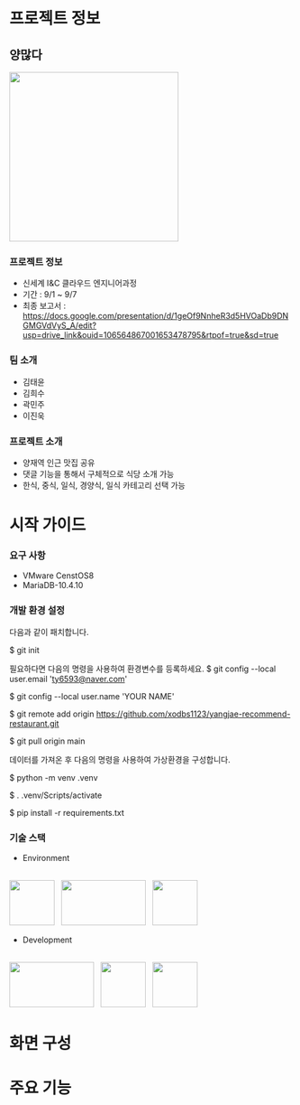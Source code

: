 # 프로젝트 정보 #

## 양많다 ##
<img src="https://github.com/Inc-Team-Project/recommend-restaurant/assets/61976898/1c0064e4-183b-43ba-9c68-6458cd578699.png" width="300"/>

### 프로젝트 정보 ###
- 신세계 I&C 클라우드 엔지니어과정
- 기간 : 9/1 ~ 9/7
- 최종 보고서 : https://docs.google.com/presentation/d/1geOf9NnheR3d5HVOaDb9DNGMGVdVyS_A/edit?usp=drive_link&ouid=106564867001653478795&rtpof=true&sd=true
### 팀 소개 ###
- 김태윤
- 김희수
- 곽민주
- 이진욱

### 프로젝트 소개 ###
- 양재역 인근 맛집 공유
- 댓글 기능을 통해서 구체적으로 식당 소개 가능
- 한식, 중식, 일식, 경양식, 일식 카테고리 선택 가능

# 시작 가이드 #

### 요구 사항 ###
- VMware CenstOS8
- MariaDB-10.4.10
  
### 개발 환경 설정 ###
다음과 같이 패치합니다.

$ git init

필요하다면 다음의 명령을 사용하여 환경변수를 등록하세요. $ git config --local user.email 'ty6593@naver.com'

$ git config --local user.name 'YOUR NAME'

$ git remote add origin https://github.com/xodbs1123/yangjae-recommend-restaurant.git

$ git pull origin main

데이터를 가져온 후 다음의 명령을 사용하여 가상환경을 구성합니다.

$ python -m venv .venv

$ . .venv/Scripts/activate

$ pip install -r requirements.txt

### 기술 스택 ###
- Environment<br> <br>
<img src="https://github.com/Inc-Team-Project/recommend-restaurant/assets/61976898/8b88210b-072f-4d4d-8cd7-f2b7335178ff.png" heigh="80" width="80"/> 
&nbsp;

<img src="https://github.com/Inc-Team-Project/recommend-restaurant/assets/61976898/e570758c-6f35-40de-8be9-c15dde31456c.png" height="80" width="150"/>
&nbsp;

<img src="https://github.com/Inc-Team-Project/recommend-restaurant/assets/61976898/65592f6b-02d5-4a56-8083-a1e3dc0b6973.png" height="80" width="80"/>


- Development<br> <br>
<img src="https://github.com/Inc-Team-Project/recommend-restaurant/assets/61976898/d5ad48cb-fcb0-4400-ad14-3312f6267c33.png" height="80" width="150"/>
&nbsp;

<img src="https://github.com/Inc-Team-Project/recommend-restaurant/assets/61976898/1a7e7880-a372-43bd-bff3-dece7608d527.png" height="80" width="80"/>
&nbsp;

<img src="https://github.com/Inc-Team-Project/recommend-restaurant/assets/61976898/808ffa17-f0bd-4810-8ca9-6c9f8ba1a3dd.png" height="80" width="80"/> 


  # 화면 구성 #
  
  # 주요 기능 #
